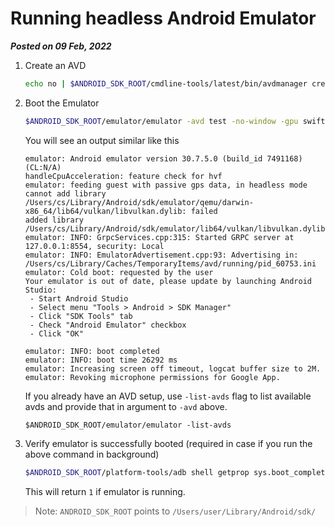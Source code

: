 # Running headless Android Emulator
**_Posted on 09 Feb, 2022_**


1. Create an AVD

   ```bash
   echo no | $ANDROID_SDK_ROOT/cmdline-tools/latest/bin/avdmanager create avd --force -n test --abi 'google_apis_playstore/x86' --package 'system-images;android-28;google_apis_playstore;x86' --device 'Nexus 6'
   ```

2. Boot the Emulator

   ```bash
   $ANDROID_SDK_ROOT/emulator/emulator -avd test -no-window -gpu swiftshader_indirect -no-snapshot -noaudio -no-boot-anim
   ```
   You will see an output similar like this

   ```
   emulator: Android emulator version 30.7.5.0 (build_id 7491168) (CL:N/A)
   handleCpuAcceleration: feature check for hvf
   emulator: feeding guest with passive gps data, in headless mode
   cannot add library /Users/cs/Library/Android/sdk/emulator/qemu/darwin-x86_64/lib64/vulkan/libvulkan.dylib: failed
   added library /Users/cs/Library/Android/sdk/emulator/lib64/vulkan/libvulkan.dylib
   emulator: INFO: GrpcServices.cpp:315: Started GRPC server at 127.0.0.1:8554, security: Local
   emulator: INFO: EmulatorAdvertisement.cpp:93: Advertising in: /Users/cs/Library/Caches/TemporaryItems/avd/running/pid_60753.ini
   emulator: Cold boot: requested by the user
   Your emulator is out of date, please update by launching Android Studio:
    - Start Android Studio
    - Select menu "Tools > Android > SDK Manager"
    - Click "SDK Tools" tab
    - Check "Android Emulator" checkbox
    - Click "OK"

   emulator: INFO: boot completed
   emulator: INFO: boot time 26292 ms
   emulator: Increasing screen off timeout, logcat buffer size to 2M.
   emulator: Revoking microphone permissions for Google App.

   ```

   If you already have an AVD setup, use `-list-avds` flag to list available avds and provide that in argument to `-avd` above.
   ```
   $ANDROID_SDK_ROOT/emulator/emulator -list-avds
   ```

3. Verify emulator is successfully booted (required in case if you run the above command in background)

   ```bash
   $ANDROID_SDK_ROOT/platform-tools/adb shell getprop sys.boot_completed
   ```
   This will return `1` if emulator is running.



> Note: `ANDROID_SDK_ROOT` points to `/Users/user/Library/Android/sdk/`



